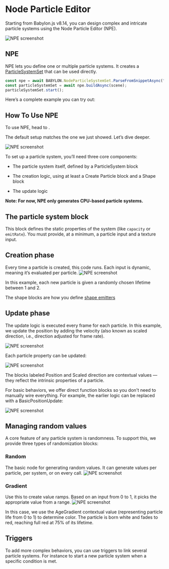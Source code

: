 # Node Particle Editor

Starting from Babylon.js v8.14, you can design complex and intricate particle systems using the Node Particle Editor (NPE).

![NPE screenshot](/img/tools/npe/01.jpg)

## NPE

NPE lets you define one or multiple particle systems. It creates a [ParticleSystemSet](/features/featuresDeepDive/particles/particle_system/particleHelper#ParticleSystemSet) that can be used directly.

```javascript
const npe = await BABYLON.NodeParticleSystemSet.ParseFromSnippetAsync("#8O4BJ2");
const particleSystemSet = await npe.buildAsync(scene);
particleSystemSet.start();
```

Here’s a complete example you can try out:

<Playground id="#P96UPW" title="NPE" description="Complete example of using a system set from NPE."/>

## How To Use NPE

To use NPE, head to [](https://npe.babylonjs.com).

The default setup matches the one we just showed. Let’s dive deeper.

![NPE screenshot](/img/tools/npe/02.jpg)

To set up a particle system, you’ll need three core components:

- The particle system itself, defined by a ParticleSystem block

- The creation logic, using at least a Create Particle block and a Shape block

- The update logic

**Note: For now, NPE only generates CPU-based particle systems.**

## The particle system block
This block defines the static properties of the system (like `capacity` or `emitRate`). You must provide, at a minimum, a particle input and a texture input.

## Creation phase
Every time a particle is created, this code runs. Each input is dynamic, meaning it’s evaluated per particle.
![NPE screenshot](/img/tools/npe/03.jpg)

In this example, each new particle is given a randomly chosen lifetime between 1 and 2.

The shape blocks are how you define [shape emitters](/features/featuresDeepDive/particles/particle_system/shape_emitters)

## Update phase

The update logic is executed every frame for each particle. In this example, we update the position by adding the velocity (also known as scaled direction, i.e., direction adjusted for frame rate).

![NPE screenshot](/img/tools/npe/04.jpg)

Each particle property can be updated:

![NPE screenshot](/img/tools/npe/05.jpg)

The blocks labeled Position and Scaled direction are contextual values — they reflect the intrinsic properties of a particle.

For basic behaviors, we offer direct function blocks so you don't need to manually wire everything. For example, the earlier logic can be replaced with a BasicPositionUpdate:

![NPE screenshot](/img/tools/npe/06.jpg)

## Managing random values

A core feature of any particle system is randomness. To support this, we provide three types of randomization blocks:

### Random

The basic node for generating random values. It can generate values per particle, per system, or on every call.
![NPE screenshot](/img/tools/npe/07.jpg)

### Gradient

Use this to create value ramps. Based on an input from 0 to 1, it picks the appropriate value from a range.
![NPE screenshot](/img/tools/npe/08.jpg)

In this case, we use the AgeGradient contextual value (representing particle life from 0 to 1) to determine color. The particle is born white and fades to red, reaching full red at 75% of its lifetime.

## Triggers

To add more complex behaviors, you can use triggers to link several particle systems. For instance to start a new particle system when a specific condition is met.

